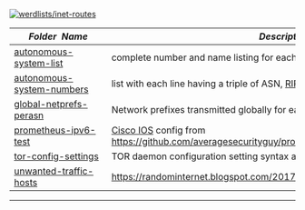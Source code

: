 [![werdlists/inet-routes](https://img.shields.io/badge/werdlists-inet_routes-purple.svg?logo=github&style=popout&longCache=true)](# "werdlists/inet-routes")

|&nbsp;&nbsp;&nbsp;&nbsp;&nbsp;&nbsp;_Folder&nbsp;&nbsp;Name_&nbsp;&nbsp;&nbsp;&nbsp;&nbsp;&nbsp;| _Description of Contents_
|:--------------------|--------------------------------------------------------------------------------------------------------------------------------------------------------
| [autonomous-system-list](autonomous-system-list.txt.xz) |  complete number and name listing for each registered [ASN](https://wikipedia.org/wiki/Autonomous_system_(Internet) "Autonomous System Number") 
| [autonomous-system-numbers](autonomous-system-numbers.txt.xz) |  list with each line having a triple of ASN, [RIR](https://wikipedia.org/wiki/Regional_Internet_registry "Regional Internet Registry") and two-letter country code 
| [global-netprefs-perasn](global-netprefs-perasn.txt) |  Network prefixes transmitted globally for each ASN via [BGP](https://wikipedia.org/wiki/Border_Gateway_Protocol "Border Gateway Protocol") 
| [prometheus-ipv6-test](prometheus-ipv6-test.txt) |  [Cisco IOS](https://www.cisco.com/c/en/us/products/ios-nx-os-software/ios-technologies/) config from <https://github.com/averagesecurityguy/prometheus/blob/master/sample_configs/ipv6_test.txt> 
| [tor-config-settings](tor-config-settings.txt) | TOR daemon configuration setting syntax as used in `torrc(5)` 
| [unwanted-traffic-hosts](unwanted-traffic-hosts.txt) |  <https://randominternet.blogspot.com/2017/07/997-hosts-sending-unwanted-traffic.html> 
* * *


